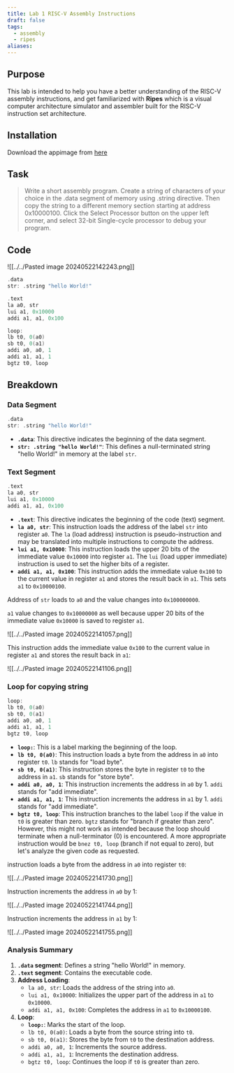 ```yaml
---
title: Lab 1 RISC-V Assembly Instructions
draft: false
tags:
  - assembly
  - ripes
aliases:
---
```

## Purpose

This lab is intended to help you have a better understanding of the RISC-V assembly instructions, and get familiarized with **Ripes** which is a visual computer architecture simulator and assembler built for the RISC-V instruction set architecture.

## Installation

Download the appimage from [here](https://github.com/mortbopet/Ripes/releases)

## Task

> Write a short assembly program. Create a string of characters of your choice in the .data segment of memory using .string directive. Then copy the string to a different memory section starting at address 0x10000100. Click the Select Processor button on the upper left corner, and select 32-bit Single-cycle processor to debug your program.


## Code

![[../../Pasted image 20240522142243.png]]

```c
.data
str: .string "hello World!"

.text
la a0, str
lui a1, 0x10000
addi a1, a1, 0x100

loop:
lb t0, 0(a0)
sb t0, 0(a1)
addi a0, a0, 1
addi a1, a1, 1
bgtz t0, loop
```

## Breakdown

### Data Segment

```c
.data
str: .string "hello World!"
```

- **`.data`**: This directive indicates the beginning of the data segment.
- **`str: .string "hello World!"`**: This defines a null-terminated string "hello World!" in memory at the label `str`.
### Text Segment

```c
.text
la a0, str
lui a1, 0x10000
addi a1, a1, 0x100
```

- **`.text`**: This directive indicates the beginning of the code (text) segment.
- **`la a0, str`**: This instruction loads the address of the label `str` into register `a0`. The `la` (load address) instruction is pseudo-instruction and may be translated into multiple instructions to compute the address.
- **`lui a1, 0x10000`**: This instruction loads the upper 20 bits of the immediate value `0x10000` into register `a1`. The `lui` (load upper immediate) instruction is used to set the higher bits of a register.
- **`addi a1, a1, 0x100`**: This instruction adds the immediate value `0x100` to the current value in register `a1` and stores the result back in `a1`. This sets `a1` to `0x10000100`.

Address of `str` loads to `a0` and the value changes into `0x100000000`.

`a1` value changes to `0x10000000` as well because upper 20 bits of the immediate value `0x10000` is saved to register `a1`.

![[../../Pasted image 20240522141057.png]]

This instruction adds the immediate value `0x100` to the current value in register `a1` and stores the result back in `a1`:

![[../../Pasted image 20240522141106.png]]


### Loop for copying string

```c
loop:
lb t0, 0(a0)
sb t0, 0(a1)
addi a0, a0, 1
addi a1, a1, 1
bgtz t0, loop
```

- **`loop:`**: This is a label marking the beginning of the loop.
- **`lb t0, 0(a0)`**: This instruction loads a byte from the address in `a0` into register `t0`. `lb` stands for "load byte".
- **`sb t0, 0(a1)`**: This instruction stores the byte in register `t0` to the address in `a1`. `sb` stands for "store byte".
- **`addi a0, a0, 1`**: This instruction increments the address in `a0` by 1. `addi` stands for "add immediate".
- **`addi a1, a1, 1`**: This instruction increments the address in `a1` by 1. `addi` stands for "add immediate".
- **`bgtz t0, loop`**: This instruction branches to the label `loop` if the value in `t0` is greater than zero. `bgtz` stands for "branch if greater than zero". However, this might not work as intended because the loop should terminate when a null-terminator (0) is encountered. A more appropriate instruction would be `bnez t0, loop` (branch if not equal to zero), but let's analyze the given code as requested.

instruction loads a byte from the address in `a0` into register `t0`:

![[../../Pasted image 20240522141730.png]]


Instruction increments the address in `a0` by 1:

![[../../Pasted image 20240522141744.png]]

Instruction increments the address in `a1` by 1:

![[../../Pasted image 20240522141755.png]]

### Analysis Summary

1. **`.data` segment**: Defines a string "hello World!" in memory.
2. **`.text` segment**: Contains the executable code.
3. **Address Loading**:
    - `la a0, str`: Loads the address of the string into `a0`.
    - `lui a1, 0x10000`: Initializes the upper part of the address in `a1` to `0x10000`.
    - `addi a1, a1, 0x100`: Completes the address in `a1` to `0x10000100`.
4. **Loop**:
    - **`loop:`**: Marks the start of the loop.
    - `lb t0, 0(a0)`: Loads a byte from the source string into `t0`.
    - `sb t0, 0(a1)`: Stores the byte from `t0` to the destination address.
    - `addi a0, a0, 1`: Increments the source address.
    - `addi a1, a1, 1`: Increments the destination address.
    - `bgtz t0, loop`: Continues the loop if `t0` is greater than zero.